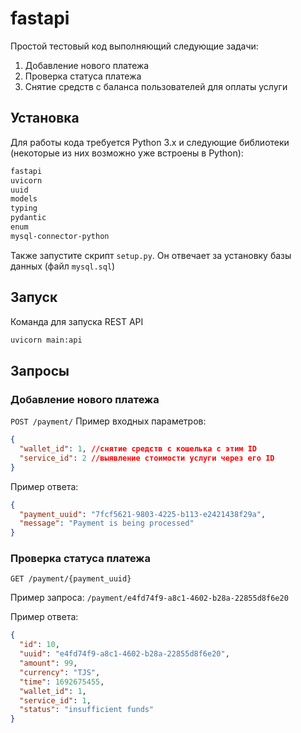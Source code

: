 # fastapi
Простой тестовый код выполняющий следующие задачи:
1. Добавление нового платежа
2. Проверка статуса платежа
3. Снятие средств с баланса пользователей для оплаты услуги


## Установка
Для работы кода требуется Python 3.x и следующие библиотеки (некоторые из них возможно уже встроены в Python):
```bash
fastapi
uvicorn
uuid
models
typing
pydantic
enum
mysql-connector-python
```
Также запустите скрипт ```setup.py```. Он отвечает за установку базы данных (файл ```mysql.sql```)

## Запуск
Команда для запуска REST API
```bash
uvicorn main:api
```

## Запросы
### Добавление нового платежа
```POST /payment/``` 
Пример входных параметров:
```JSON
{
  "wallet_id": 1, //снятие средств с кошелька с этим ID
  "service_id": 2 //выявление стоимости услуги через его ID
}
```
Пример ответа:
```JSON
{
  "payment_uuid": "7fcf5621-9803-4225-b113-e2421438f29a",
  "message": "Payment is being processed"
}
```
### Проверка статуса платежа
```GET /payment/{payment_uuid}```

Пример запроса: ```/payment/e4fd74f9-a8c1-4602-b28a-22855d8f6e20```

Пример ответа: 
```JSON
{
  "id": 10,
  "uuid": "e4fd74f9-a8c1-4602-b28a-22855d8f6e20",
  "amount": 99,
  "currency": "TJS",
  "time": 1692675455,
  "wallet_id": 1,
  "service_id": 1,
  "status": "insufficient funds"
}
```
